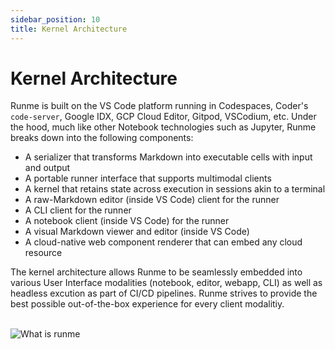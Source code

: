 ```yaml
---
sidebar_position: 10
title: Kernel Architecture
---
```


# Kernel Architecture

Runme is built on the VS Code platform running in Codespaces, Coder's `code-server`, Google IDX, GCP Cloud Editor, Gitpod, VSCodium, etc. Under the hood, much like other Notebook technologies such as Jupyter, Runme breaks down into the following components:

- A serializer that transforms Markdown into executable cells with input and output
- A portable runner interface that supports multimodal clients
- A kernel that retains state across execution in sessions akin to a terminal
- A raw-Markdown editor (inside VS Code) client for the runner
- A CLI client for the runner
- A notebook client (inside VS Code) for the runner
- A visual Markdown viewer and editor (inside VS Code)
- A cloud-native web component renderer that can embed any cloud resource

The kernel architecture allows Runme to be seamlessly embedded into various User Interface modalities (notebook, editor, webapp, CLI) as well as headless excution as part of CI/CD pipelines. Runme strives to provide the best possible out-of-the-box experience for every client modalitiy.

<br />
<img src="/img/venn.png" style={{width: "60%", display: "inline"}} alt="What is runme"/>
